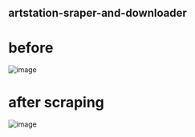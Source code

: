 ## artstation-sraper-and-downloader

# before
![image](https://github.com/user-attachments/assets/936f45d1-b1bb-45b4-8d3b-5826fb90ce7f)

# after scraping
![image](https://github.com/user-attachments/assets/63278302-8103-4673-b1b5-1dbfda2e9485)
